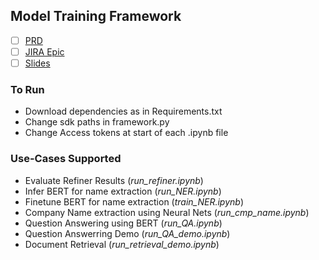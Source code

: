 ## Model Training Framework

- [ ] [PRD](https://instabase.atlassian.net/wiki/spaces/MI/pages/457277553/Model+Training+Framework+PRD)
- [ ] [JIRA Epic](https://instabase.atlassian.net/browse/INSIGHTS-1427)
- [ ] [Slides](https://docs.google.com/presentation/d/10mXA7K5sa_nAkqx2onsIfrH3TPj2Ni4LfCOxDhN5XBI/edit?usp=sharing)

### To Run

- Download dependencies as in Requirements.txt
- Change sdk paths in framework.py
- Change Access tokens at start of each .ipynb file


### Use-Cases Supported

- Evaluate Refiner Results (*run_refiner.ipynb*)
- Infer BERT for name extraction (*run_NER.ipynb*)
- Finetune BERT for name extraction (*train_NER.ipynb*)
- Company Name extraction using Neural Nets (*run_cmp_name.ipynb*)
- Question Answering using BERT (*run_QA.ipynb*)
- Question Answerring Demo (*run_QA_demo.ipynb*)
- Document Retrieval (*run_retrieval_demo.ipynb*)